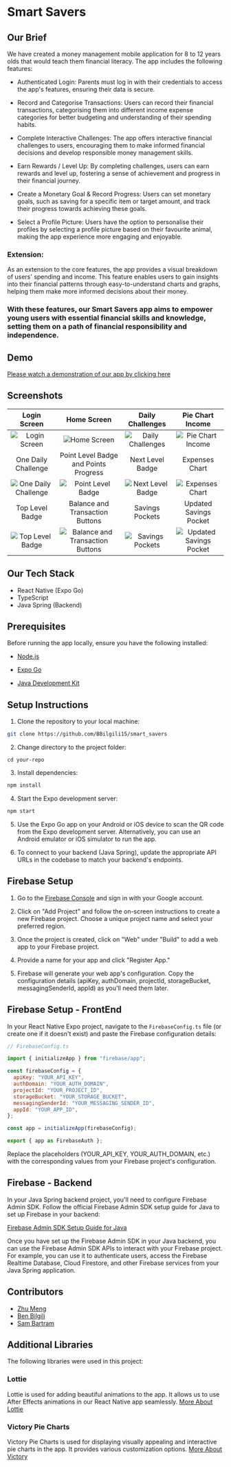 # Smart Savers

## Our Brief

We have created a money management mobile application for 8 to 12 years olds that would teach them financial literacy. The app includes the following features:

- Authenticated Login: Parents must log in with their credentials to access the app's features, ensuring their data is secure.

- Record and Categorise Transactions: Users can record their financial transactions, categorising them into different income expense categories for better budgeting and understanding of their spending habits.

- Complete Interactive Challenges: The app offers interactive financial challenges to users, encouraging them to make informed financial decisions and develop responsible money management skills.

- Earn Rewards / Level Up: By completing challenges, users can earn rewards and level up, fostering a sense of achievement and progress in their financial journey.

- Create a Monetary Goal & Record Progress: Users can set monetary goals, such as saving for a specific item or target amount, and track their progress towards achieving these goals.

- Select a Profile Picture: Users have the option to personalise their profiles by selecting a profile picture based on their favourite animal, making the app experience more engaging and enjoyable.

### Extension:

As an extension to the core features, the app provides a visual breakdown of users' spending and income. This feature enables users to gain insights into their financial patterns through easy-to-understand charts and graphs, helping them make more informed decisions about their money.

### With these features, our Smart Savers app aims to empower young users with essential financial skills and knowledge, setting them on a path of financial responsibility and independence.

## Demo

[Please watch a demonstration of our app by clicking here](https://www.youtube.com/watch?v=K_ngJpReB6Q)

## Screenshots

|                        Login Screen                        |                         Home Screen                          |                       Daily Challenges                       |                         Pie Chart Income                         |
| :--------------------------------------------------------: | :----------------------------------------------------------: | :----------------------------------------------------------: | :--------------------------------------------------------------: |
|       ![Login Screen](./ReadMePics/LoginScreen.png)        |         ![Home Screen](./ReadMePics/HomeScreen.png)          |    ![Daily Challenges](./ReadMePics/DailyChallenges.png)     |       ![Pie Chart Income](./ReadMePics/PieChartIncome.png)       |
|                    One Daily Challenge                     |            Point Level Badge and Points Progress             |                       Next Level Badge                       |                          Expenses Chart                          |
| ![One Daily Challenge](./ReadMePics/OneDailyChallenge.png) |    ![Point Level Badge](./ReadMePics/PointLevelBadge.png)    | ![Next Level Badge](./ReadMePics/ChangePointLevelBadege.png) |       ![Expenses Chart](./ReadMePics/PieChartExpenses.png)       |
|                      Top Level Badge                       |               Balance and Transaction Buttons                |                       Savings Pockets                        |                      Updated Savings Pocket                      |
|  ![Top Level Badge](./ReadMePics/TopPointLevelBadge.png)   | ![Balance and Transaction Buttons](./ReadMePics/Balance.png) |      ![Savings Pockets](./ReadMePics/PocketsScreen.png)      | ![Updated Savings Pocket](./ReadMePics/UpdateSavingsPockets.png) |

## Our Tech Stack

- React Native (Expo Go)
- TypeScript
- Java Spring (Backend)

## Prerequisites

Before running the app locally, ensure you have the following installed:

- [Node.js](https://nodejs.org/)
- [Expo Go](https://docs.expo.dev/)

- [Java Development Kit](https://www.oracle.com/uk/java/technologies/downloads/)

## Setup Instructions

1. Clone the repository to your local machine:

```bash
git clone https://github.com/BBilgili15/smart_savers
```

2. Change directory to the project folder:

```
cd your-repo
```

3. Install dependencies:

```bash
npm install
```

4. Start the Expo development server:

```bash
npm start
```

5. Use the Expo Go app on your Android or iOS device to scan the QR code from the Expo development server. Alternatively, you can use an Android emulator or iOS simulator to run the app.

6. To connect to your backend (Java Spring), update the appropriate API URLs in the codebase to match your backend's endpoints.

## Firebase Setup

1. Go to the [Firebase Console](https://console.firebase.google.com/) and sign in with your Google account.

2. Click on "Add Project" and follow the on-screen instructions to create a new Firebase project. Choose a unique project name and select your preferred region.

3. Once the project is created, click on "Web" under "Build" to add a web app to your Firebase project.

4. Provide a name for your app and click "Register App."

5. Firebase will generate your web app's configuration. Copy the configuration details (apiKey, authDomain, projectId, storageBucket, messagingSenderId, appId) as you'll need them later.

## Firebase Setup - FrontEnd

In your React Native Expo project, navigate to the `FirebaseConfig.ts` file (or create one if it doesn't exist) and paste the Firebase configuration details:

```javascript
// FirebaseConfig.ts

import { initializeApp } from "firebase/app";

const firebaseConfig = {
  apiKey: "YOUR_API_KEY",
  authDomain: "YOUR_AUTH_DOMAIN",
  projectId: "YOUR_PROJECT_ID",
  storageBucket: "YOUR_STORAGE_BUCKET",
  messagingSenderId: "YOUR_MESSAGING_SENDER_ID",
  appId: "YOUR_APP_ID",
};

const app = initializeApp(firebaseConfig);

export { app as FirebaseAuth };
```

Replace the placeholders (YOUR_API_KEY, YOUR_AUTH_DOMAIN, etc.) with the corresponding values from your Firebase project's configuration.

## Firebase - Backend

In your Java Spring backend project, you'll need to configure Firebase Admin SDK. Follow the official Firebase Admin SDK setup guide for Java to set up Firebase in your backend:

[Firebase Admin SDK Setup Guide for Java](https://firebase.google.com/docs/admin/setup#java)

Once you have set up the Firebase Admin SDK in your Java backend, you can use the Firebase Admin SDK APIs to interact with your Firebase project. For example, you can use it to authenticate users, access the Firebase Realtime Database, Cloud Firestore, and other Firebase services from your Java Spring application.

## Contributors

- [Zhu Meng](https://www.linkedin.com/in/zhu-m-scott-0b939a245/)
- [Ben Bilgili](https://www.linkedin.com/in/benan-bilgili-a6a2b2196/)
- [Sam Bartram](https://www.linkedin.com/in/sambartram/)

## Additional Libraries

The following libraries were used in this project:

### Lottie

Lottie is used for adding beautiful animations to the app. It allows us to use After Effects animations in our React Native app seamlessly.
[More About Lottie](https://github.com/lottie-react-native/lottie-react-native)

### Victory Pie Charts

Victory Pie Charts is used for displaying visually appealing and interactive pie charts in the app. It provides various customization options.
[More About Victory](https://github.com/FormidableLabs/victory)
